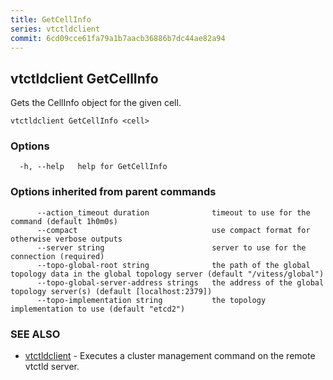 ```yaml
---
title: GetCellInfo
series: vtctldclient
commit: 6cd09cce61fa79a1b7aacb36886b7dc44ae82a94
---
```

## vtctldclient GetCellInfo

Gets the CellInfo object for the given cell.

```
vtctldclient GetCellInfo <cell>
```

### Options

```
  -h, --help   help for GetCellInfo
```

### Options inherited from parent commands

```
      --action_timeout duration              timeout to use for the command (default 1h0m0s)
      --compact                              use compact format for otherwise verbose outputs
      --server string                        server to use for the connection (required)
      --topo-global-root string              the path of the global topology data in the global topology server (default "/vitess/global")
      --topo-global-server-address strings   the address of the global topology server(s) (default [localhost:2379])
      --topo-implementation string           the topology implementation to use (default "etcd2")
```

### SEE ALSO

* [vtctldclient](../)	 - Executes a cluster management command on the remote vtctld server.

